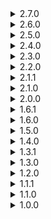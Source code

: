 <details>
  <summary>2.7.0</summary>

  #### Add:
  - [CircletExtended](https://thunderstore.io/c/valheim/p/shudnal/CircletExtended/)
  - [Seasons](https://thunderstore.io/c/valheim/p/shudnal/Seasons/)

  #### Update:
  - TradersExtended

</details>

<details>
  <summary>2.6.0</summary>

  #### Update:
  - PlantEasily
  - HipLantern

  #### Config edits:
  - CLLC
    - buff: health gained per star for creatures in percentage - 50% (was 30%)
  - RockTheBoat
    - buff: empty ship damage multiplier - 0.2 (was 1)
    - buff: remove ship with hammer
  - PlantEasily config removed
</details>


<details>
  <summary>2.5.0</summary>

  #### Add:
  - [RockTheBoat](https://thunderstore.io/c/valheim/p/shudnal/RockTheBoat/) (experimental)
  - [TradersExtended](https://thunderstore.io/c/valheim/p/shudnal/TradersExtended/) (experimental)

  #### Update:
  - VikingsDoSwim
  - Meadows_Pack_1
  - Mistlands_Pack_1

  #### Config edits:
  - backpacks
    - ui: backpack visual is hidden
  - CLLC
    - nerf: maximum stars for all creatures - 3 (was 5)
    - nerf: Health gained per star for creatures in percentage - 30% (was 100%)
    - nerf: Damage gained per star for creatures in percentage - 15% (was 50%)
  - Resurrection
    - buff: no resurrection Cost
</details>

<details>
  <summary>2.4.0</summary>

  #### Add:
  - Blackforest_Pack_2

  #### Remove:
  - VentureValheim-Venture_Farm_Grid (replaced by PlantEasily)
</details>

<details>
  <summary>2.3.0</summary>

  #### Add:
  - [PlantEasily](https://thunderstore.io/c/valheim/p/Advize/PlantEasily/)

  #### Update:
  - different mods
</details>

<details>
  <summary>2.2.0</summary>

  #### Add:
  - [ReliableBlock](https://thunderstore.io/c/valheim/p/Korppis/ReliableBlock/)

  #### Update:
  - Soulcatcher_JC_KG_Additions
  - configs
</details>

<details>
  <summary>2.1.1</summary>

  #### Remove:
  - MistrootTamer

  #### Update:
  - HipLantern
</details>

<details>
  <summary>2.1.0</summary>

  #### Add:
  - [PetPantry](https://thunderstore.io/c/valheim/p/Azumatt/PetPantry/)
  - [Better_Wisps](https://thunderstore.io/c/valheim/p/Digitalroot/Better_Wisps/) - return back, since we can disable the wisp behavior in
    the JeverlyCrafting config
  - [Portalvator](https://thunderstore.io/c/valheim/p/SSMVC/Portalvator/)
</details>

<details>
  <summary>2.0.0</summary>

  Bog Witch Update

  #### Add:
  - [Ranching](https://thunderstore.io/c/valheim/p/Smoothbrain/Ranching/)
  - [Mining](https://thunderstore.io/c/valheim/p/Smoothbrain/Mining/)
  - [Wizardry](https://thunderstore.io/c/valheim/p/Therzie/Wizardry/)
  - [MistrootTamer](https://thunderstore.io/c/valheim/p/Azumatt/MistrootTamer/)
  - [Venture_Farm_Grid](https://thunderstore.io/c/valheim/p/VentureValheim/Venture_Farm_Grid/)

  #### Remove:
  - [balrond_humanoidRandomizer](https://thunderstore.io/c/valheim/p/Balrond/balrond_humanoidRandomizer/)
  - [balrond_shipyard](https://thunderstore.io/c/valheim/p/Balrond/balrond_shipyard/)
  - [EpicBossFights](https://thunderstore.io/c/valheim/p/coemt/EpicBossFights/)
  - [SortCraft](https://thunderstore.io/c/valheim/p/KGvalheim/SortCraft/)
  - [GammaOfNightLights](https://thunderstore.io/c/valheim/p/shudnal/GammaOfNightLights/)
  - [VALKEA](https://thunderstore.io/c/valheim/p/The_Bees_Decree/VALKEA/)
  - [BetterRiding](https://thunderstore.io/c/valheim/p/Yggdrah/BetterRiding/)
  - [yggdrahsbetterhorse](https://thunderstore.io/c/valheim/p/Yggdrah/yggdrahsbetterhorse/)
  - [ComfortTweaks](https://thunderstore.io/c/valheim/p/Smoothbrain/ComfortTweaks/) - do not work properly in Bog Witch Update
  - [FarmGrid](https://thunderstore.io/c/valheim/p/SarcenNexusMods/FarmGrid/) - do not work properly in Bog Witch Update
  - [UsefulPaths](https://thunderstore.io/c/valheim/p/RustyMods/UsefulPaths/)
</details>

<details>
  <summary>1.6.1</summary>

  #### Remove
  - [CircletExtended](https://thunderstore.io/c/valheim/p/shudnal/CircletExtended/)
</details>

<details>
  <summary>1.6.0</summary>

  #### Add:
  - [GammaOfNightLights](https://thunderstore.io/c/valheim/p/shudnal/GammaOfNightLights/)
  - [HipLantern](https://thunderstore.io/c/valheim/p/shudnal/HipLantern/)
  - [CircletExtended](https://thunderstore.io/c/valheim/p/shudnal/CircletExtended/)
  - [Loyal Spears](https://thunderstore.io/c/valheim/p/Goldenrevolver/Loyal_Spears_Auto_Pickup_And_Return_To_Owner/)
  - [Proper Spears](https://thunderstore.io/c/valheim/p/Goldenrevolver/Proper_Spears_Forward_Facing_With_Thrust_Attacks/)

  #### update
  - Quick_Stack_Store_Sort_Trash_Restock
  - Warfare
  - Armory
</details>

<details>
  <summary>1.5.0</summary>

  #### Add:
  - [HUDCompass](https://thunderstore.io/c/valheim/p/Neobotics/HUDCompass/) - compass on the HUD wich is also adding pin for boats and portals
  - [PortablePals](https://thunderstore.io/c/valheim/p/Meldurson/PortablePals/) - ability to store pets in a special stone

  #### Remove
  - SmoothSave - because of the issues related to the saving process. Probably it is not depends on the mod itself.

  #### update
  - AAA_Crafting
  - ConfigurationManager
  - Server_devcommands
</details>

<details>
  <summary>1.4.0</summary>

  #### Add:
  - [balrond humanoidRandomizer](https://thunderstore.io/c/valheim/p/Balrond/balrond_humanoidRandomizer/)
  - [SearchableBuildMenu](https://thunderstore.io/c/valheim/p/Azumatt/SearchableBuildMenu/)
  - [Better_Wisps](https://thunderstore.io/c/valheim/p/Digitalroot/Better_Wisps/)

  #### Remove
  - [RtDOcean](https://thunderstore.io/c/valheim/p/Soloredis/RtDOcean/)
</details>

<details>
  <summary>1.3.1</summary>

  - update dependencies
    - balrond_shipyard
    - EpicJewels
    - VNEI
</details>

<details>
  <summary>1.3.0</summary>

  - add [SearsCatalog](https://thunderstore.io/c/valheim/p/ComfyMods/SearsCatalog/)
  - add [OdinArchitect](https://thunderstore.io/c/valheim/p/OdinPlus/OdinArchitect/)
</details>

<details>
  <summary>1.2.0</summary>

  - add [Alpus-Transmog](https://thunderstore.io/c/valheim/p/Alpus/Transmog/)
  - add [ComfyMods-Scenic](https://thunderstore.io/c/valheim/p/ComfyMods/Scenic/)
  - add [Therzie-Armory](https://thunderstore.io/c/valheim/p/Therzie/Armory/)
</details>

<details>
  <summary>1.1.1</summary>

  - added missed mod - JereKuusela Server devcommands
</details>

<details>
  <summary>1.1.0</summary>

  - added configs for Player Inventory and Creature Lvl
  - added [Display Day and Time in HUD v1.1.2](https://www.nexusmods.com/valheim/mods/861) inside the modpack, since I've not found it on Thunderstore
</details>

<details>
  <summary>1.0.0</summary>

  - initial release
</details>